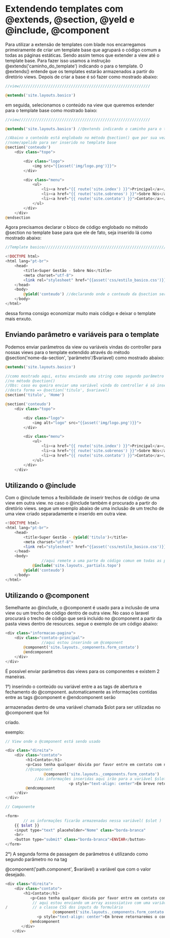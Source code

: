 # Extendendo templates com @extends, @section, @yeld e @include, @component

Para utilizar a extensão de templates com blade nos encarregamos primeiramente de criar um template base que agrupará o código comum a todas as páginas estáticas. Sendo assim temos que extender a view até o template base. Para fazer isso usamos a instrução @extends('caminho_do_template') indicando o para o template. O @extends() entende que os templates estarão armazenados a partir do diretório views. Depois de criar a base é só fazer como mostrado abaixo:

```php
//view//////////////////////////////////////////////////////////

@extends('site.layouts.basico')  
```

em seguida, selecionamos o conteúdo na view que queremos extender para o template base como mostrado baixo:

```php
//view//////////////////////////////////////////////////////////

@extends('site.layouts.basico') //@extends indicando o caminho para o template

//Abaixo o conteúdo está englobado no método @section() que por sua vez receberá um
//nome/apelido para ser inserido no template base
@section('conteudo')
    <div class="topo">

        <div class="logo">
            <img src="{{asset('img/logo.png')}}">
        </div>

        <div class="menu">
            <ul>
                <li><a href="{{ route('site.index') }}">Principal</a></li>
                <li><a href="{{ route('site.sobrenos') }}">Sobre Nós</a></li>
                <li><a href="{{ route('site.contato') }}">Contato</a></li>
            </ul>
        </div>
    </div>
@endsection
```

Agora precisamos declarar o bloco de código englobado no método @section no template base para que ele de fato, seja inserido lá como mostrado abaixo:

```php
//Template basico//////////////////////////////////////////////////////////

<!DOCTYPE html>
<html lang="pt-br">
    <head>
        <title>Super Gestão - Sobre Nós</title>
        <meta charset="utf-8">
        <link rel="stylesheet" href="{{asset('css/estilo_basico.css')}}">
    </head>
    <body>
        @yield('conteudo') //declarando onde o conteudo da @section será inserido
    </body>
</html>
```

dessa forma consigo economizar muito mais código e deixar o template mais enxuto.

## Enviando parâmetro e variáveis para o template

Podemos enviar parâmetros da view ou variáveis vindas do controller para nossas views  para o template extendido através do método @section('nome-da-section', 'parâmetro'/$variavel)  como mostrado abaixo:

```php
@extends('site.layouts.basico')

//como mostrado aqui, estou enviando uma string como segundo parâmetro
//no método @section()
//Obs: caso eu queira enviar uma variável vinda do controller é só inseri-la
//desta forma => @section('titulo', $variavel)
@section('titulo', 'Home')

@section('conteudo')
    <div class="topo">

        <div class="logo">
            <img alt="logo" src="{{asset('img/logo.png')}}">
        </div>

        <div class="menu">
            <ul>
                <li><a href="{{ route('site.index') }}">Principal</a></li>
                <li><a href="{{ route('site.sobrenos') }}">Sobre Nós</a></li>
                <li><a href="{{ route('site.contato') }}">Contato</a></li>
            </ul>
        </div>
    </div>
```

## Utilizando o @include

Com o @include temos a fexibilidade de inserir trechos de código de uma view em outra view. no caso o @include também é procurado a partir do diretório views. segue um exemplo abaixo de uma inclusão de um trecho de uma view criado separadamente e inserido em outra view.

```php
<!DOCTYPE html>
<html lang="pt-br">
    <head>
        <title>Super Gestão - @yield('titulo')</title>
        <meta charset="utf-8">
        <link rel="stylesheet" href="{{asset('css/estilo_basico.css')}}">
    </head>
    <body>
				//aqui remete a uma parte do código comun em todas as páginas (no caso, o menu)
		    @include('site.layouts._partials.topo')
        @yield('conteudo')
    </body>
</html>
```

## Utilizando o @component

Semelhante ao @include, o @component é usado para a inclusão de uma view ou um trecho de código dentro de outra view. No caso o laravel procurará o trecho de código que será incluido no @component a partir da pasta views dentro de resources. segue o exemplo de um código abaixo:

```php
<div class="informacao-pagina">
    <div class="contato-principal">
				//aqui estou inserindo um @component
        @component('site.layouts._components.form_contato')                    
        @endcomponent
    </div>
</div>
```

É possível enviar parâmetros das views para os componentes e existem 2 maneiras. 

1°) inserindo o conteúdo ou variável entre a as tags de abertura e fechamento do @component. automaticamente as informações contidas entre as tags @component e @endcomponent serão

armazenadas dentro de uma variável chamada $slot para ser utilizadas no @component que foi

criado.

exemplo:

```php
// View onde o @component está sendo usado

<div class="direita">
    <div class="contato">
         <h1>Contato</h1>
         <p>Caso tenha qualquer dúvida por favor entre em contato com nossa equipe pelo formulário abaixo.<p>
         //@component
				 @component('site.layouts._components.form_contato')
             //As informações inseridas aqui irão para a variável $slot
							<p style="text-align: center">Em breve retornaremos o contato!</p>            
         @endcomponent
    </div>
</div>

// Componente

<form>
		// as informações ficarão armazenadas nessa variável( $slot )
    {{ $slot }}
    <input type="text" placeholder="Nome" class="borda-branca"
    <br>
    <button type="submit" class="borda-branca">ENVIAR</button>
</form>

```

2°) A segunda forma de passagem de parâmetros é utilizando como segundo parâmetro no na tag

@component('path.component', $variável) a variável que com o valor desejado.

```php
<div class="direita">
    <div class="contato">
        <h1>Contato</h1>
           <p>Caso tenha qualquer dúvida por favor entre em contato com nossa equipe pelo formulário abaixo.<p>
            // aqui estou enviando um array assossiativo com uma variável que vai alterar
/           // a classe CSS dos inputs do formulário   
					 @component('site.layouts._components.form_contato', ['classe'=>'borda-branca'])
              <p style="text-align: center">Em breve retornaremos o contato!</p>            
           @endcomponent
       </div>
   </div>
```